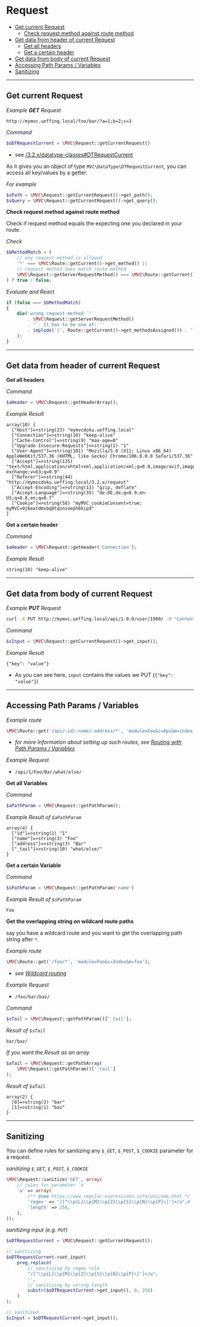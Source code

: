 
# Request

- [Get current Request](#Get-current-Request)
  - [Check request method against route method](#check-request-method-against-route-method)
- [Get data from header of current Request](#Get-data-from-header-of-current-Request)
  - [Get all headers](#Get-all-headers)
  - [Get a certain header](#Get-a-certain-header)
- [Get data from body of current Request](#Get-data-from-body-of-current-Request)
- [Accessing Path Params / Variables](#Accessing-Path-Params-Variables)
- [Sanitizing](#Sanitizing)

------------------------------------------------------------------------------------------------------------------------
<a id="Get-current-Request"></a>
## Get current Request

_Example **GET** Request_
~~~
http://mymvc.ueffing.local/foo/bar/?a=1;b=2;c=3
~~~

_Command_  
~~~php
$oDTRequestCurrent = \MVC\Request::getCurrentRequest()
~~~
- see [/3.2.x/datatype-classes#DTRequestCurrent](/3.2.x/datatype-classes#DTRequestCurrent)

As it gives you an object of type `MVC\DataType\DTRequestCurrent`, you can access all key/values by a getter.

_For example_  
~~~php
$sPath = \MVC\Request::getCurrentRequest()->get_path();
$sQuery = \MVC\Request::getCurrentRequest()->get_query();
~~~

<a id="check-request-method-against-route-method"></a>
**Check request method against route method**

Check if request method equals the expecting one you declared in your route.

_Check_    
~~~php 
$bMethodMatch = (
    // any request method is allowed
    '*' === \MVC\Route::getCurrent()->get_method() ||
    // request method does match route method
    \MVC\Request::getServerRequestMethod() === \MVC\Route::getCurrent()->get_method()
) ? true : false;
~~~

_Evaluate and React_  
~~~php
if (false === $bMethodMatch)
{
    die('wrong request method `' 
        . \MVC\Request::getServerRequestMethod() 
        . '`. It has to be one of: `' 
        . implode('|', Route::getCurrent()->get_methodsAssigned()) . '`'
    );
}
~~~

------------------------------------------------------------------------------------------------------------------------
<a id="Get-data-from-header-of-current-Request"></a>
## Get data from header of current Request

<a id="Get-all-headers"></a>
**Get all headers** 

_Command_
~~~php
$aHeader = \MVC\Request::getHeaderArray();
~~~

_Example Result_
~~~
array(10) {
  ["Host"]=>string(23) "mymvcdoku.ueffing.local"
  ["Connection"]=>string(10) "keep-alive"
  ["Cache-Control"]=>string(9) "max-age=0"
  ["Upgrade-Insecure-Requests"]=>string(1) "1"
  ["User-Agent"]=>string(101) "Mozilla/5.0 (X11; Linux x86_64) AppleWebKit/537.36 (KHTML, like Gecko) Chrome/106.0.0.0 Safari/537.36"
  ["Accept"]=>string(135) "text/html,application/xhtml+xml,application/xml;q=0.9,image/avif,image/webp,image/apng,*/*;q=0.8,application/signed-exchange;v=b3;q=0.9"
  ["Referer"]=>string(44) "http://mymvcdoku.ueffing.local/3.2.x/request"
  ["Accept-Encoding"]=>string(13) "gzip, deflate"
  ["Accept-Language"]=>string(35) "de-DE,de;q=0.9,en-US;q=0.8,en;q=0.7"
  ["Cookie"]=>string(58) "myMVC_cookieConsent=true; myMVC=0j6eatdmvbq8tqsnsoeph6kipd"
}
~~~

<a id="Get-a-certain-header"></a>
**Get a certain header**

_Command_
~~~php
$aHeader = \MVC\Request::getHeader('Connection');
~~~

_Example Result_
~~~
string(10) "keep-alive"
~~~

------------------------------------------------------------------------------------------------------------------------
<a id="Get-data-from-body-of-current-Request"></a>
## Get data from body of current Request

_Example **PUT** Request_
~~~bash
curl -X PUT http://mymvc.ueffing.local/api/1.0.0/user/1969/ -H "Content-Type: application/json" -d '{"key": "value"}'
~~~

_Command_
~~~php
$sInput = \MVC\Request::getCurrentRequest()->get_input();
~~~

_Example Result_
~~~
{"key": "value"}
~~~
- As you can see here, `input` contains the values we PUT (`{"key": "value"}`)

------------------------------------------------------------------------------------------------------------------------
<a id="Accessing-Path-Params-Variables"></a>
## Accessing Path Params / Variables

_Example route_
~~~php
\MVC\Route::get('/api/:id/:name/:address/*', 'module=Foo&c=Api&m=index');
~~~
- _for more Information about setting up such routes, see [Routing with Path Params / Variables](/3.2.x/routing#path-params)_

_Example Request_
- `/api/1/Foo/Bar/what/else/`

<a id="Get-all-Variables"></a>
**Get all Variables**

_Command_
~~~php
$aPathParam = \MVC\Request::getPathParam();
~~~

_Example Result of `$aPathParam`_
~~~
array(4) {
  ["id"]=>string(1) "1"
  ["name"]=>string(3) "Foo"
  ["address"]=>string(3) "Bar"
  ["_tail"]=>string(10) "what/else/"
}
~~~

<a id="Get-a-certain-Variable"></a>
**Get a certain Variable**

_Command_
~~~php
$sPathParam = \MVC\Request::getPathParam('name')
~~~

_Example Result of `$sPathParam`_
~~~
Foo
~~~

<a id="Get-the-overlapping-string-on-wildcard-route-paths"></a>
**Get the overlapping string on wildcard route paths**

say you have a wildcard route and you want to get the overlapping path string after `*`.

_Example route_
~~~php
\MVC\Route::get('/foo/*', 'module=Foo&c=Index&m=foo');
~~~
- _see [Wildcard routing](/3.2.x/routing#wildcard-routing)_

_Example Request_
- `/foo/bar/baz/`

_Command_
~~~php
$sTail = \MVC\Request::getPathParam()['_tail'];
~~~

_Result of `$sTail`_
~~~
bar/baz/
~~~

_If you want the Result as an array_
~~~php
$aTail = \MVC\Request::getPathArray(
    \MVC\Request::getPathParam()['_tail']
);
~~~

_Result of `$aTail`_
~~~
array(2) {
  [0]=>string(3) "bar"
  [1]=>string(1) "baz"
}
~~~

------------------------------------------------------------------------------------------------------------------------
<a id="Sanitizing"></a>
## Sanitizing

You can define rules for sanitizing any `$_GET`, `$_POST`, `$_COOKIE` parameter for a request. 

*sanitizing `$_GET`, `$_POST`, `$_COOKIE`*  
~~~php 
\MVC\Request::sanitize('GET', array(
    // rules for parameter `a`
    'a' => array(
        /** @see https://www.regular-expressions.info/unicode.html */
        'regex' => "/[^\\p{L}\\p{M}\\p{Z}\\p{S}\\p{N}\\p{P}\|']+/u",#
        'length' => 256,
    ),
));
~~~

_sanitizing input (e.g. `PUT`)_  
~~~php 
$oDTRequestCurrent = \MVC\Request::getCurrentRequest();

// sanitizing
$oDTRequestCurrent->set_input(
    preg_replace(
        // sanitizing by regex rule
        "/[^\\p{L}\\p{M}\\p{Z}\\p{S}\\p{N}\\p{P}\|']+/u",
        '',
        // sanitizing by string length
        substr($oDTRequestCurrent->get_input(), 0, 256)
    )
);

// sanitized
$sInput = $oDTRequestCurrent->get_input();
~~~